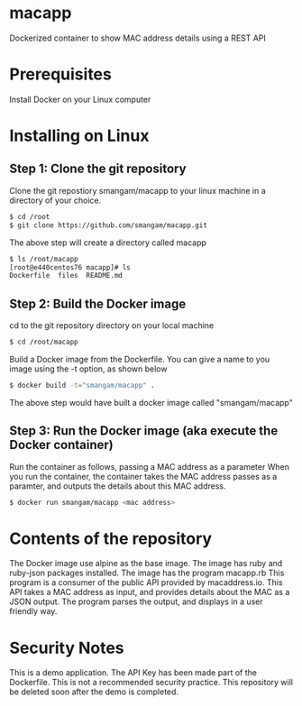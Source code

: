 # macapp
Dockerized container to show MAC address details using a REST API

# Prerequisites
Install Docker on your Linux computer

# Installing on Linux

## Step 1: Clone the git repository
Clone the git repostiory smangam/macapp to your linux machine in a directory of your choice.  

```bash
$ cd /root
$ git clone https://github.com/smangam/macapp.git
```
The above step will create a directory called macapp
```bash
$ ls /root/macapp
[root@e440centos76 macapp]# ls
Dockerfile  files  README.md
```
## Step 2: Build the Docker image
cd to the git repository directory on your local machine  
```bash
$ cd /root/macapp
```
Build a Docker image from the Dockerfile. You can give a name to you image using the -t option, as shown below
```bash
$ docker build -t="smangam/macapp" .
```
The above step would have built a docker image called "smangam/macapp"

## Step 3: Run the Docker image (aka execute the Docker container)
Run the container as follows, passing a MAC address as a parameter
When you run the container, the container takes the MAC address passes as a paramter, and outputs the details about this MAC address.
```bash
$ docker run smangam/macapp <mac address>
```

# Contents of the repository
The Docker image use alpine as the base image.
The image has ruby and ruby-json packages installed.
The image has the program macapp.rb
This program is a consumer of the public API provided by macaddress.io. This API takes a MAC address as input, and provides details about the MAC as a JSON output.
The program parses the output, and displays in a user friendly way.

# Security Notes
This is a demo application. The API Key has been made part of the Dockerfile. This is not a recommended security practice.
This repository will be deleted soon after the demo is completed.





